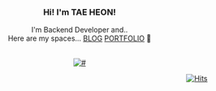 <div align="center">
  
### Hi! I'm TAE HEON!
I'm Backend Developer and..<br>
Here are my spaces... <a href="https://kang-tae-heon.tistory.com">BLOG</a>  <a href="https://kang-tae-heon@tistory.com">PORTFOLIO</a> 🚀
<br><br>

 [![#](https://github-readme-stats.vercel.app/api?username=teh4&hide=stars,issues&hide_title=true&count_private=true&show_icons=true&theme=holi)](https://github.com/teh4/github-readme-stats)

</div>

<div align="right">

[![Hits](https://hits.seeyoufarm.com/api/count/incr/badge.svg?url=https%3A%2F%2Fgithub.com%2Fteh4&count_bg=%232D5177&title_bg=%2363A3EE&icon=ghostery.svg&icon_color=%23F0F8FF&title=Hello&edge_flat=false)](https://github.com/teh4)


</div>







<!--
**teh4/teh4** is a ✨ _special_ ✨ repository because its `README.md` (this file) appears on your GitHub profile.

Here are some ideas to get you started:

- 🔭 I’m currently working on ...
- 🌱 I’m currently learning ...
- 👯 I’m looking to collaborate on ...
- 🤔 I’m looking for help with ...
- 💬 Ask me about ...
- 📫 How to reach me: ...
- 😄 Pronouns: ...
- ⚡ Fun fact: ...
-->
